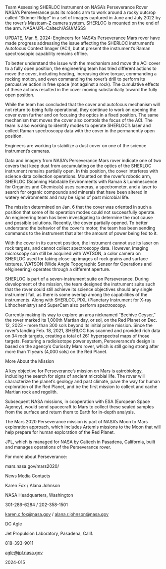 Team Assessing SHERLOC Instrument on NASA’s Perseverance Rover 
 NASA’s Perseverance puts its robotic arm to work around a rocky outcrop called “Skinner Ridge” in a set of images captured in June and July 2022 by the rover’s Mastcam-Z camera system. SHERLOC is mounted on the end of the arm. NASA/JPL-Caltech/ASU/MSSS

UPDATE, Mar. 5, 2024: Engineers for NASA’s Perseverance Mars rover have made progress addressing the issue affecting the SHERLOC instrument’s Autofocus Context Imager (ACI), but at present the instrument’s Raman spectroscopic capability remains offline.

To better understand the issue with the mechanism and move the ACI cover to a fully open position, the engineering team has tried different actions to move the cover, including heating, increasing drive torque, commanding a rocking motion, and even commanding the rover’s drill to perform its percussive action in free space (not against a rock). The cumulative effects of these actions resulted in the cover moving substantially toward the fully open position.

While the team has concluded that the cover and autofocus mechanism will not return to being fully operational, they continue to work on opening the cover even further and on focusing the optics in a fixed position. The same mechanism that moves the cover also controls the focus of the ACI. The team is also working to identify modes to operate SHERLOC’s laser and collect Raman spectroscopy data with the cover in the permanently open position.

Engineers are working to stabilize a dust cover on one of the science instrument’s cameras.

Data and imagery from NASA’s Perseverance Mars rover indicate one of two covers that keep dust from accumulating on the optics of the SHERLOC instrument remains partially open. In this position, the cover interferes with science data collection operations. Mounted on the rover’s robotic arm, SHERLOC (Scanning Habitable Environments with Raman & Luminescence for Organics and Chemicals) uses cameras, a spectrometer, and a laser to search for organic compounds and minerals that have been altered in watery environments and may be signs of past microbial life.

The mission determined on Jan. 6 that the cover was oriented in such a position that some of its operation modes could not successfully operate. An engineering team has been investigating to determine the root cause and possible solutions. Recently, the cover partially opened. To better understand the behavior of the cover’s motor, the team has been sending commands to the instrument that alter the amount of power being fed to it.

With the cover in its current position, the instrument cannot use its laser on rock targets, and cannot collect spectroscopy data. However, imaging microscopy can still be acquired with WATSON, a color camera on SHERLOC used for taking close-up images of rock grains and surface textures. WATSON (Wide Angle Topographic Sensor for Operations and eNgineering) operates through a different aperture.

SHERLOC is part of a seven-instrument suite on Perseverance. During development of the mission, the team designed the instrument suite such that the rover could still achieve its science objectives should any single instrument fail, as there is some overlap among the capabilities of the instruments. Along with SHERLOC, PIXL (Planetary Instrument for X-ray Lithochemistry) and SuperCam also perform spectroscopy.

Currently making its way to explore an area nicknamed “Beehive Geyser,” the rover marked its 1,000th Martian day, or sol, on the Red Planet on Dec. 12, 2023 – more than 300 sols beyond its initial prime mission. Since the rover’s landing Feb. 18, 2021, SHERLOC has scanned and provided rich data on 34 rock targets, creating a total of 261 hyperspectral maps of those targets. Featuring a radioisotope power system, Perseverance’s design is based on the agency’s Curiosity Mars rover, which is still going strong after more than 11 years (4,000 sols) on the Red Planet.

More About the Mission

A key objective for Perseverance’s mission on Mars is astrobiology, including the search for signs of ancient microbial life. The rover will characterize the planet’s geology and past climate, pave the way for human exploration of the Red Planet, and be the first mission to collect and cache Martian rock and regolith.

Subsequent NASA missions, in cooperation with ESA (European Space Agency), would send spacecraft to Mars to collect these sealed samples from the surface and return them to Earth for in-depth analysis.

The Mars 2020 Perseverance mission is part of NASA’s Moon to Mars exploration approach, which includes Artemis missions to the Moon that will help prepare for human exploration of the Red Planet.

JPL, which is managed for NASA by Caltech in Pasadena, California, built and manages operations of the Perseverance rover.

For more about Perseverance:

mars.nasa.gov/mars2020/

News Media Contacts

Karen Fox / Alana Johnson

NASA Headquarters, Washington

301-286-6284 / 202-358-1501

karen.c.fox@nasa.gov / alana.r.johnson@nasa.gov

DC Agle

Jet Propulsion Laboratory, Pasadena, Calif.

818-393-9011

agle@jpl.nasa.gov

2024-015